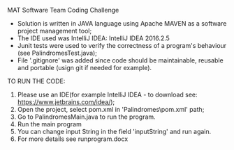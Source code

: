 MAT Software Team Coding Challenge 
 
- Solution is written in JAVA language using Apache MAVEN as a software project management tool;
- The IDE used was IntelliJ IDEA: IntelliJ IDEA 2016.2.5
- Junit tests were used to verify the correctness of a program's behaviour (see PalindromesTest.java);
- File '.gitignore' was added since code should be maintainable, reusable and portable (usign git if needed for example).

TO RUN THE CODE:
1. Please use an IDE(for example IntelliJ IDEA - to download see: https://www.jetbrains.com/idea/); 
2. Open the project, select pom.xml in 'Palindromes\pom.xml' path;
3. Go to PalindromesMain.java to run the program.
4. Run the main program
5. You can change input String in the field 'inputString' and run again.
6. For more details see runprogram.docx